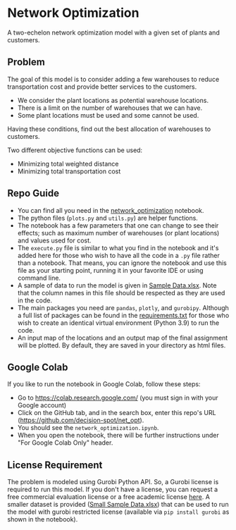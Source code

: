 # Network Optimization
A two-echelon network optimization model with a given set of plants and customers.

## Problem
The goal of this model is to consider adding a few warehouses to reduce transportation cost and provide better services to the customers.

- We consider the plant locations as potential warehouse locations.
- There is a limit on the number of warehouses that we can have.
- Some plant locations must be used and some cannot be used.

Having these conditions, find out the best allocation of warehouses to customers.

Two different objective functions can be used:
- Minimizing total weighted distance
- Minimizing total transportation cost

## Repo Guide
- You can find all you need in the [network_optimization](network_optimization.ipynb) notebook.
- The python files (`plots.py` and `utils.py`) are helper functions.
- The notebook has a few parameters that one can change to see their effects; such as
maximum number of warehouses (or plant locations) and values used for cost.
- The `execute.py` file is similar to what you find in the notebook and it's added here
for those who wish to have all the code in a `.py` file rather than a notebook. 
That means, you can ignore the notebook and use this file as your starting point, 
running it in your favorite IDE or using command line. 
- A sample of data to run the model is given in [Sample Data.xlsx](Sample%20Data.xlsx).
Note that the column names in this file should be respected as they are used in the code.
- The main packages you need are `pandas`, `plotly`, and `gurobipy`. 
Although a full list of packages can be found in the [requirements.txt](requirements.txt) 
for those who wish to create an identical virtual environment (Python 3.9) to run the code.  
- An input map of the locations and an output map of the final assignment will be plotted.
By default, they are saved in your directory as html files.

## Google Colab
If you like to run the notebook in Google Colab, follow these steps:
- Go to https://colab.research.google.com/ (you must sign in with your Google account)
- Click on the GitHub tab, and in the search box, enter this repo's URL (https://github.com/decision-spot/net_opt).
- You should see the `network_optimization.ipynb`.
- When you open the notebook, there will be further instructions under "For Google Colab Only" header. 

## License Requirement
The problem is modeled using Gurobi Python API. So, a Gurobi license is required to run this model.
If you don't have a license, you can request a free commercial evaluation license 
or a free academic license [here](https://www.gurobi.com/downloads/).
A smaller dataset is provided ([Small Sample Data.xlsx](Small%20Sample%20Data.xlsx))
that can be used to run the model with gurobi restricted license (available via 
`pip install gurobi` as shown in the notebook).